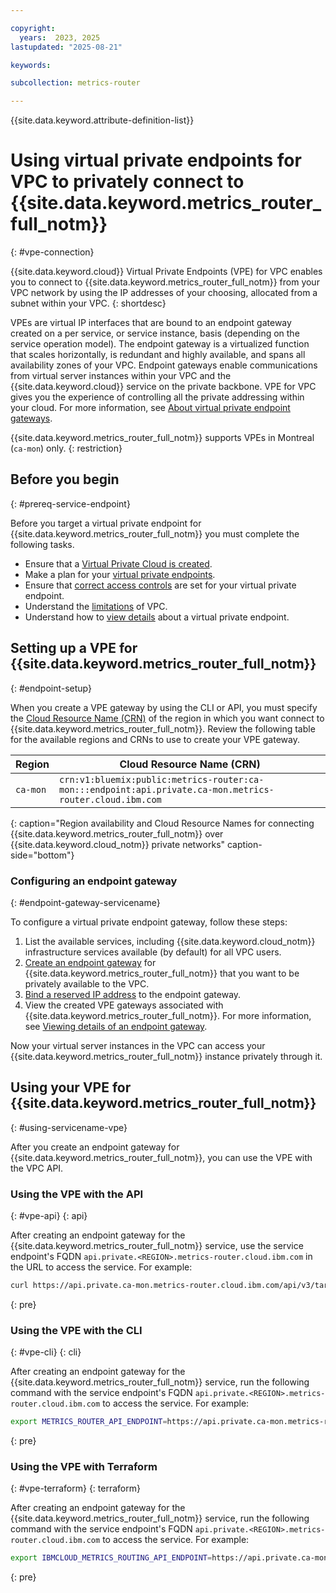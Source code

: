 ```yaml
---

copyright:
  years:  2023, 2025
lastupdated: "2025-08-21"

keywords:

subcollection: metrics-router

---
```


{{site.data.keyword.attribute-definition-list}}


# Using virtual private endpoints for VPC to privately connect to {{site.data.keyword.metrics_router_full_notm}}
{: #vpe-connection}

{{site.data.keyword.cloud}} Virtual Private Endpoints (VPE) for VPC enables you to connect to {{site.data.keyword.metrics_router_full_notm}} from your VPC network by using the IP addresses of your choosing, allocated from a subnet within your VPC.
{: shortdesc}

VPEs are virtual IP interfaces that are bound to an endpoint gateway created on a per service, or service instance, basis (depending on the service operation model). The endpoint gateway is a virtualized function that scales horizontally, is redundant and highly available, and spans all availability zones of your VPC. Endpoint gateways enable communications from virtual server instances within your VPC and the {{site.data.keyword.cloud}} service on the private backbone. VPE for VPC gives you the experience of controlling all the private addressing within your cloud. For more information, see [About virtual private endpoint gateways](/docs/vpc?topic=vpc-about-vpe).

{{site.data.keyword.metrics_router_full_notm}} supports VPEs in Montreal (`ca-mon`) only.
{: restriction}

## Before you begin
{: #prereq-service-endpoint}

Before you target a virtual private endpoint for {{site.data.keyword.metrics_router_full_notm}} you must complete the following tasks.

* Ensure that a [Virtual Private Cloud is created](/docs/vpc?topic=vpc-getting-started).
* Make a plan for your [virtual private endpoints](/docs/vpc?topic=vpc-planning-considerations).
* Ensure that [correct access controls](/docs/vpc?topic=vpc-configure-acls-sgs-endpoint-gateways) are set for your virtual private endpoint.
* Understand the [limitations](/docs/vpc?topic=vpc-limitations) of VPC.
* Understand how to [view details](/docs/vpc?topic=vpc-vpe-viewing-details-of-an-endpoint-gateway) about a virtual private endpoint.

## Setting up a VPE for {{site.data.keyword.metrics_router_full_notm}}
{: #endpoint-setup}

When you create a VPE gateway by using the CLI or API, you must specify the [Cloud Resource Name (CRN)](/docs/account?topic=account-crn) of the region in which you want connect to {{site.data.keyword.metrics_router_full_notm}}. Review the following table for the available regions and CRNs to use to create your VPE gateway.


| Region | Cloud Resource Name (CRN) |
|-----------------|-----------------|
| `ca-mon` | `crn:v1:bluemix:public:metrics-router:ca-mon:::endpoint:api.private.ca-mon.metrics-router.cloud.ibm.com` |
{: caption="Region availability and Cloud Resource Names for connecting {{site.data.keyword.metrics_router_full_notm}} over {{site.data.keyword.cloud_notm}} private networks" caption-side="bottom"}


### Configuring an endpoint gateway
{: #endpoint-gateway-servicename}

To configure a virtual private endpoint gateway, follow these steps:

1. List the available services, including {{site.data.keyword.cloud_notm}} infrastructure services available (by default) for all VPC users.
2. [Create an endpoint gateway](/docs/vpc?topic=vpc-ordering-endpoint-gateway) for {{site.data.keyword.metrics_router_full_notm}} that you want to be privately available to the VPC.
3. [Bind a reserved IP address](/docs/vpc?topic=vpc-bind-unbind-reserved-ip) to the endpoint gateway.
4. View the created VPE gateways associated with {{site.data.keyword.metrics_router_full_notm}}. For more information, see [Viewing details of an endpoint gateway](/docs/vpc?topic=vpc-vpe-viewing-details-of-an-endpoint-gateway).

Now your virtual server instances in the VPC can access your {{site.data.keyword.metrics_router_full_notm}} instance privately through it.

## Using your VPE for {{site.data.keyword.metrics_router_full_notm}}
{: #using-servicename-vpe}

After you create an endpoint gateway for {{site.data.keyword.metrics_router_full_notm}}, you can use the VPE with the VPC API.

### Using the VPE with the API
{: #vpe-api}
{: api}

After creating an endpoint gateway for the {{site.data.keyword.metrics_router_full_notm}} service, use the service endpoint's FQDN `api.private.<REGION>.metrics-router.cloud.ibm.com` in the URL to access the service. For example:

```sh
curl https://api.private.ca-mon.metrics-router.cloud.ibm.com/api/v3/targets' -H "Authorization: Bearer $iam_token"
```
{: pre}


### Using the VPE with the CLI
{: #vpe-cli}
{: cli}

After creating an endpoint gateway for the {{site.data.keyword.metrics_router_full_notm}} service, run the following command with the service endpoint's FQDN `api.private.<REGION>.metrics-router.cloud.ibm.com` to access the service. For example:

```sh
export METRICS_ROUTER_API_ENDPOINT=https://api.private.ca-mon.metrics-router.cloud.ibm.com/api/v3
```
{: pre}


### Using the VPE with Terraform
{: #vpe-terraform}
{: terraform}

After creating an endpoint gateway for the {{site.data.keyword.metrics_router_full_notm}} service, run the following command with the service endpoint's FQDN `api.private.<REGION>.metrics-router.cloud.ibm.com` to access the service. For example:

```sh
export IBMCLOUD_METRICS_ROUTING_API_ENDPOINT=https://api.private.ca-mon.metrics-router.cloud.ibm.com/api/v3
```
{: pre}
